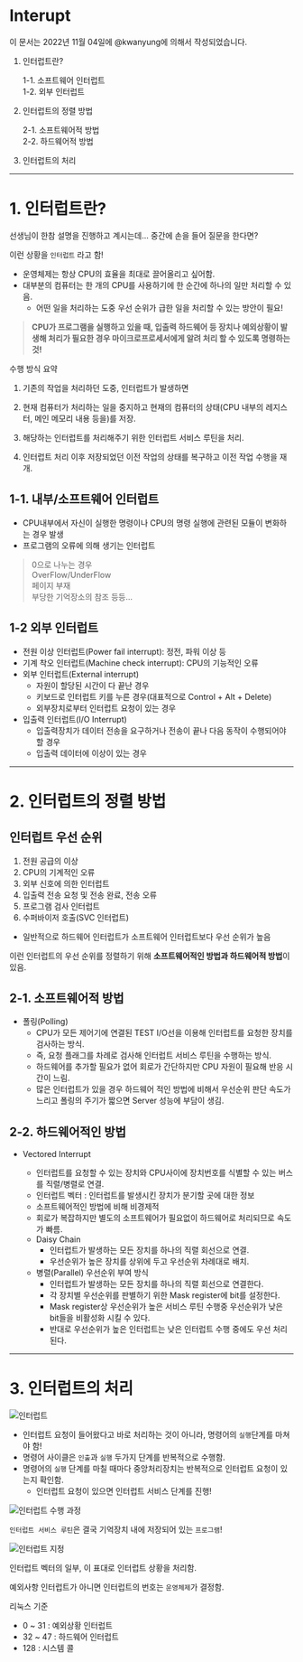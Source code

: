 # **Interupt**

이 문서는 2022년 11월 04일에 @kwanyung에 의해서 작성되었습니다.

1. 인터럽트란?

    1-1. 소프트웨어 인터럽트<br>
    1-2. 외부 인터럽트

2. 인터럽트의 정렬 방법

    2-1. 소프트웨어적 방법<br>
    2-2. 하드웨어적 방법

3. 인터럽트의 처리

---

# 1. **인터럽트란?**

선생님이 한참 설명을 진행하고 계시는데... 중간에 손을 들어 질문을 한다면?

이런 상황을 `인터럽트` 라고 함!

-   운영체제는 항상 CPU의 효율을 최대로 끌어올리고 싶어함.
-   대부분의 컴퓨터는 한 개의 CPU를 사용하기에 한 순간에 하나의 일만 처리할 수 있음.
    -   어떤 일을 처리하는 도중 우선 순위가 급한 일을 처리할 수 있는 방안이 필요!

> **CPU가 프로그램을 실행하고 있을 때, 입출력 하드웨어 등 장치나 예외상황이 발생해 처리가 필요한 경우 마이크로프로세서에게 알려 처리 할 수 있도록 명령하는 것!**

수행 방식 요약

1. 기존의 작업을 처리하던 도중, 인터럽트가 발생하면

2. 현재 컴퓨터가 처리하는 일을 중지하고 현재의 컴퓨터의 상태(CPU 내부의 레지스터, 메인 메모리 내용 등을)를 저장.

3. 해당하는 인터럽트를 처리해주기 위한 인터럽트 서비스 루틴을 처리.

4. 인터럽트 처리 이후 저장되었던 이전 작업의 상태를 복구하고 이전 작업 수행을 재개.

## 1-1. **내부/소프트웨어 인터럽트**

-   CPU내부에서 자신이 실행한 명령이나 CPU의 명령 실행에 관련된 모듈이 변화하는 경우 발생
-   프로그램의 오류에 의해 생기는 인터럽트

> 0으로 나누는 경우<br>
> OverFlow/UnderFlow<br>
> 페이지 부재<br>
> 부당한 기억장소의 참조 등등...

## 1-2 **외부 인터럽트**

-   전원 이상 인터럽트(Power fail interrupt): 정전, 파워 이상 등
-   기계 착오 인터럽트(Machine check interrupt): CPU의 기능적인 오류
-   외부 인터럽트(External interrupt)
    -   자원이 할당된 시간이 다 끝난 경우
    -   키보드로 인터럽트 키를 누른 경우(대표적으로 Control + Alt + Delete)
    -   외부장치로부터 인터럽트 요청이 있는 경우
-   입출력 인터럽트(I/O Interrupt)
    -   입출력장치가 데이터 전송을 요구하거나 전송이 끝나 다음 동작이 수행되어야 할 경우
    -   입출력 데이터에 이상이 있는 경우

---

# 2. **인터럽트의 정렬 방법**

## 인터럽트 우선 순위

1. 전원 공급의 이상
2. CPU의 기계적인 오류
3. 외부 신호에 의한 인터럽트
4. 입출력 전송 요청 및 전송 완료, 전송 오류
5. 프로그램 검사 인터럽트
6. 수퍼바이저 호출(SVC 인터럽트)

-   일반적으로 하드웨어 인터럽트가 소프트웨어 인터럽트보다 우선 순위가 높음

이런 인터럽트의 우선 순위를 정렬하기 위해 <b>소프트웨어적인 방법과 하드웨어적 방법</b>이 있음.

## 2-1. **소프트웨어적 방법**

-   폴링(Polling)
    -   CPU가 모든 제어기에 연결된 TEST I/O선을 이용해 인터럽트를 요청한 장치를 검사하는 방식.
    -   즉, 요청 플래그를 차례로 검사해 인터럽트 서비스 루틴을 수행하는 방식.
    -   하드웨어를 추가할 필요가 없어 회로가 간단하지만 CPU 자원이 필요해 반응 시간이 느림.
    -   많은 인터럽트가 있을 경우 하드웨어 적인 방법에 비해서 우선순위 판단 속도가 느리고 폴링의 주기가 짧으면 Server 성능에 부담이 생김.

## 2-2. **하드웨어적인 방법**

-   Vectored Interrupt

    -   인터럽트를 요청할 수 있는 장치와 CPU사이에 장치번호를 식별할 수 있는 버스를 직렬/병렬로 연결.
    -   인터럽트 벡터 : 인터럽트를 발생시킨 장치가 분기할 곳에 대한 정보
    -   소프트웨어적인 방법에 비해 비경제적
    -   회로가 복잡하지만 별도의 소프트웨어가 필요없이 하드웨어로 처리되므로 속도가 빠름.

    *   Daisy Chain
        -   인터럽트가 발생하는 모든 장치를 하나의 직렬 회선으로 연결.
        -   우선순위가 높은 장치를 상위에 두고 우선순위 차례대로 배치.
    *   병렬(Parallel) 우선순위 부여 방식
        -   인터럽트가 발생하는 모든 장치를 하나의 직렬 회선으로 연결한다.
        -   각 장치별 우선순위를 판별하기 위한 Mask register에 bit를 설정한다.
        *   Mask register상 우선순위가 높은 서비스 루틴 수행중 우선순위가 낮은 bit들을 비활성화 시킬 수 있다.
        *   반대로 우선순위가 높은 인터럽트는 낮은 인터럽트 수행 중에도 우선 처리된다.

---

# 3. **인터럽트의 처리**
![인터럽트](https://user-images.githubusercontent.com/71562311/199923820-2a090667-f5be-4107-bb2c-315488bb2357.png)

-   인터럽트 요청이 들어왔다고 바로 처리하는 것이 아니라, 명령어의 `실행`단계를 마쳐야 함!
-   명령어 사이클은 `인출`과 `실행` 두가지 단계를 반복적으로 수행함.
-   명령어의 `실행` 단계를 마칠 때마다 중앙처리장치는 반복적으로 인터럽트 요청이 있는지 확인함.
    -   인터럽트 요청이 있으면 인터럽트 서비스 단계를 진행!

![인터럽트 수행 과정](https://user-images.githubusercontent.com/71562311/199923855-87588a0b-6f42-49db-812b-f649c2294df3.png)


`인터럽트 서비스 루틴`은 결국 기억장치 내에 저장되어 있는 `프로그램`!

![인터럽트 지정](https://user-images.githubusercontent.com/71562311/199923847-e282eaf8-2b51-4146-a536-bb36d52f9343.jpg)

인터럽트 벡터의 일부, 이 표대로 인터럽트 상황을 처리함.

예외사항 인터럽트가 아니면 인터럽트의 번호는 `운영체제`가 결정함.

리눅스 기준

-   0 ~ 31 : 예외상황 인터럽트
-   32 ~ 47 : 하드웨어 인터럽트
-   128 : 시스템 콜
